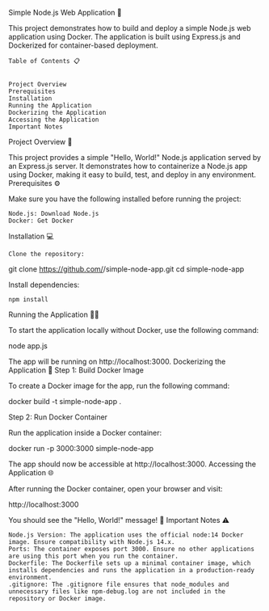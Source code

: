 Simple Node.js Web Application 🚀

This project demonstrates how to build and deploy a simple Node.js web application using Docker. The application is built using Express.js and Dockerized for container-based deployment.


    Table of Contents 📋

    
    Project Overview
    Prerequisites
    Installation
    Running the Application
    Dockerizing the Application
    Accessing the Application
    Important Notes

Project Overview 🌟

This project provides a simple "Hello, World!" Node.js application served by an Express.js server. It demonstrates how to containerize a Node.js app using Docker, making it easy to build, test, and deploy in any environment.
Prerequisites ⚙️

Make sure you have the following installed before running the project:

    Node.js: Download Node.js
    Docker: Get Docker

Installation 💻

    Clone the repository:

git clone https://github.com/<your-username>/simple-node-app.git
cd simple-node-app

Install dependencies:


    npm install

Running the Application 🏃‍♂️

To start the application locally without Docker, use the following command:


node app.js

The app will be running on http://localhost:3000.
Dockerizing the Application 🐳
Step 1: Build Docker Image

To create a Docker image for the app, run the following command:

docker build -t simple-node-app .

Step 2: Run Docker Container

Run the application inside a Docker container:


docker run -p 3000:3000 simple-node-app

The app should now be accessible at http://localhost:3000.
Accessing the Application 🌐

After running the Docker container, open your browser and visit:


http://localhost:3000

You should see the "Hello, World!" message! 🎉
Important Notes ⚠️

    Node.js Version: The application uses the official node:14 Docker image. Ensure compatibility with Node.js 14.x.
    Ports: The container exposes port 3000. Ensure no other applications are using this port when you run the container.
    Dockerfile: The Dockerfile sets up a minimal container image, which installs dependencies and runs the application in a production-ready environment.
    .gitignore: The .gitignore file ensures that node_modules and unnecessary files like npm-debug.log are not included in the repository or Docker image.
